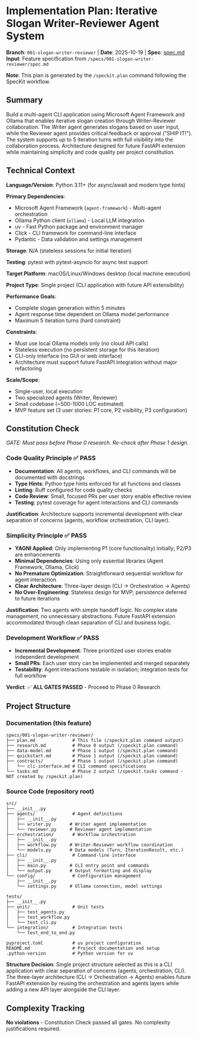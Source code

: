 # Implementation Plan: Iterative Slogan Writer-Reviewer Agent System

**Branch**: `001-slogan-writer-reviewer` | **Date**: 2025-10-19 | **Spec**: [spec.md](./spec.md)  
**Input**: Feature specification from `/specs/001-slogan-writer-reviewer/spec.md`

**Note**: This plan is generated by the `/speckit.plan` command following the SpecKit workflow.

## Summary

Build a multi-agent CLI application using Microsoft Agent Framework and Ollama that enables iterative slogan creation through Writer-Reviewer collaboration. The Writer agent generates slogans based on user input, while the Reviewer agent provides critical feedback or approval ("SHIP IT!"). The system supports up to 5 iteration turns with full visibility into the collaboration process. Architecture designed for future FastAPI extension while maintaining simplicity and code quality per project constitution.

## Technical Context

**Language/Version**: Python 3.11+ (for async/await and modern type hints)

**Primary Dependencies**:

- Microsoft Agent Framework (`agent-framework`) - Multi-agent orchestration
- Ollama Python client (`ollama`) - Local LLM integration
- uv - Fast Python package and environment manager
- Click - CLI framework for command-line interface
- Pydantic - Data validation and settings management

**Storage**: N/A (stateless sessions for initial iteration)

**Testing**: pytest with pytest-asyncio for async test support

**Target Platform**: macOS/Linux/Windows desktop (local machine execution)

**Project Type**: Single project (CLI application with future API extensibility)

**Performance Goals**:

- Complete slogan generation within 5 minutes
- Agent response time dependent on Ollama model performance
- Maximum 5 iteration turns (hard constraint)

**Constraints**:

- Must use local Ollama models only (no cloud API calls)
- Stateless execution (no persistent storage for this iteration)
- CLI-only interface (no GUI or web interface)
- Architecture must support future FastAPI integration without major refactoring

**Scale/Scope**:

- Single-user, local execution
- Two specialized agents (Writer, Reviewer)
- Small codebase (~500-1000 LOC estimated)
- MVP feature set (3 user stories: P1 core, P2 visibility, P3 configuration)

## Constitution Check

*GATE: Must pass before Phase 0 research. Re-check after Phase 1 design.*

### Code Quality Principle ✅ PASS

- **Documentation**: All agents, workflows, and CLI commands will be documented with docstrings
- **Type Hints**: Python type hints enforced for all functions and classes
- **Linting**: Ruff configured for code quality checks
- **Code Review**: Small, focused PRs per user story enable effective review
- **Testing**: pytest coverage for agent interactions and CLI commands

**Justification**: Architecture supports incremental development with clear separation of concerns (agents, workflow orchestration, CLI layer).

### Simplicity Principle ✅ PASS

- **YAGNI Applied**: Only implementing P1 (core functionality) initially; P2/P3 are enhancements
- **Minimal Dependencies**: Using only essential libraries (Agent Framework, Ollama, Click)
- **No Premature Optimization**: Straightforward sequential workflow for agent interaction
- **Clear Architecture**: Three-layer design (CLI → Orchestration → Agents)
- **No Over-Engineering**: Stateless design for MVP; persistence deferred to future iterations

**Justification**: Two agents with simple handoff logic. No complex state management, no unnecessary abstractions. Future FastAPI extension accommodated through clean separation of CLI and business logic.

### Development Workflow ✅ PASS

- **Incremental Development**: Three prioritized user stories enable independent development
- **Small PRs**: Each user story can be implemented and merged separately
- **Testability**: Agent interactions testable in isolation; integration tests for full workflow

**Verdict**: ✅ **ALL GATES PASSED** - Proceed to Phase 0 Research

## Project Structure

### Documentation (this feature)

```text
specs/001-slogan-writer-reviewer/
├── plan.md              # This file (/speckit.plan command output)
├── research.md          # Phase 0 output (/speckit.plan command)
├── data-model.md        # Phase 1 output (/speckit.plan command)
├── quickstart.md        # Phase 1 output (/speckit.plan command)
├── contracts/           # Phase 1 output (/speckit.plan command)
│   └── cli-interface.md # CLI command specifications
└── tasks.md             # Phase 2 output (/speckit.tasks command - NOT created by /speckit.plan)
```

### Source Code (repository root)

```text
src/
├── __init__.py
├── agents/              # Agent definitions
│   ├── __init__.py
│   ├── writer.py       # Writer agent implementation
│   └── reviewer.py     # Reviewer agent implementation
├── orchestration/       # Workflow orchestration
│   ├── __init__.py
│   ├── workflow.py     # Writer-Reviewer workflow coordination
│   └── models.py       # Data models (Turn, IterationResult, etc.)
├── cli/                 # Command-line interface
│   ├── __init__.py
│   ├── main.py         # CLI entry point and commands
│   └── output.py       # Output formatting and display
└── config/              # Configuration management
    ├── __init__.py
    └── settings.py     # Ollama connection, model settings

tests/
├── __init__.py
├── unit/                # Unit tests
│   ├── test_agents.py
│   ├── test_workflow.py
│   └── test_cli.py
└── integration/         # Integration tests
    └── test_end_to_end.py

pyproject.toml           # uv project configuration
README.md                # Project documentation and setup
.python-version          # Python version for uv
```

**Structure Decision**: Single project structure selected as this is a CLI application with clear separation of concerns (agents, orchestration, CLI). The three-layer architecture (CLI → Orchestration → Agents) enables future FastAPI extension by reusing the orchestration and agents layers while adding a new API layer alongside the CLI layer.

## Complexity Tracking

**No violations** - Constitution Check passed all gates. No complexity justifications required.

